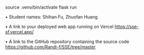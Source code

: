 source .venv/bin/activate
flask run

• Student names: Shihan Fu, Zhuofan Huang

• A link to your deployed web app running on Vercel
    https://sse-sf.vercel.app/

• A link to the GitHub repository containing the source code
    https://github.com/Randi-f/SSE/tree/master